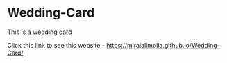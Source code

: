 # Wedding-Card
This is a wedding card

Click this link to see this website - https://mirajalimolla.github.io/Wedding-Card/
